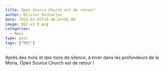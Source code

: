 ```yaml
---
title: Open Source Church est de retour!
author: Olivier Keshavjee
date: 2022-02-01T10:48:37+01:00
image: OSC-v2.0.png
categories:
  - News
type: post
tags: ["OSC"]
---
```


Après des mois et des mois de silence, à errer dans les profondeurs de la Moria, Open Source Church est de retour !

<!--more-->
